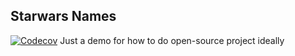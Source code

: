 Starwars Names
--------------
[![Codecov](https://img.shields.io/codecov/c/github/nmrony/nmr-starwars-name.svg)](https://codecov.io/gh/nmrony/nmr-starwars-name)
Just a demo for how to do open-source project ideally 